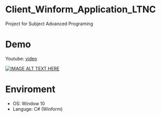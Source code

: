 # Client_Winform_Application_LTNC
Project for Subject Advanced Programing
# Demo
Youtube: [video](https://www.youtube.com/watch?v=XrTZMmU1gO8)

[![IMAGE ALT TEXT HERE](https://img.youtube.com/vi/XrTZMmU1gO8/0.jpg)](https://www.youtube.com/watch?v=XrTZMmU1gO8) 

# Enviroment
* OS: Window 10
* Languge: C# (Winform)
